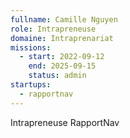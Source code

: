 ```yaml
---
fullname: Camille Nguyen
role: Intrapreneuse
domaine: Intraprenariat
missions:
  - start: 2022-09-12
    end: 2025-09-15
    status: admin
startups:
  - rapportnav
---
```


Intrapreneuse RapportNav
